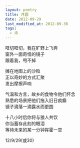 ```yaml
---
layout: poetry
title: 月圆
date: 2012-09-29
last_modified_at: 2012-09-30
tags:
  - 诗
---
```


哐切哐切，我在旷野上飞奔<br>
窗外一面奇怪的镜子<br>
跟着我，甩不掉

摊在地图上的沙粒<br>
正以奇妙的方式汇聚<br>
发出摩擦声响

气温和方言，故乡的食物令他们怀念<br>
熟悉的场景把他们拖入旧日疯癫<br>
镜子滴落一滴露水而更圆

十八小时后你将与狼人共饮<br>
你当蓄存此刻的眼泪<br>
等待未来的某一分钟挥霍一空

12/9/29(或30)

